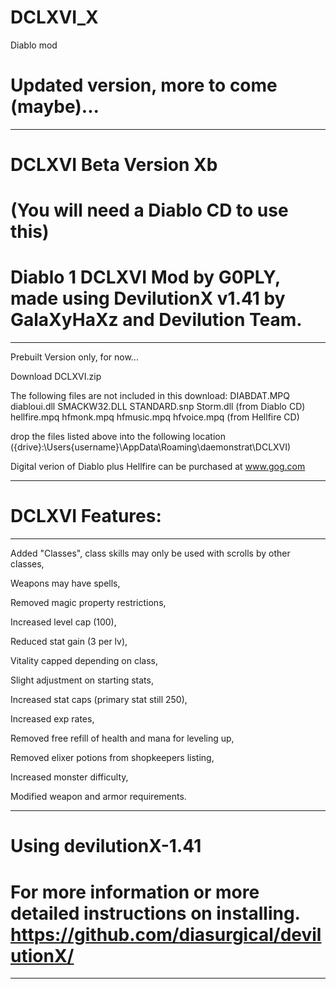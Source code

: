 # DCLXVI_X
Diablo mod

Updated version, more to come (maybe)...
=======
--------------------------------------------------------------------------------------------------
DCLXVI Beta Version Xb
=======

(You will need a Diablo CD to use this)
=======

Diablo 1 DCLXVI Mod by G0PLY,
made using DevilutionX v1.41 by GalaXyHaXz and Devilution Team.
=======
--------------------------------------------------------------------------------------------------

Prebuilt Version only, for now...

Download DCLXVI.zip

The following files are not included in this download: 
DIABDAT.MPQ diabloui.dll SMACKW32.DLL STANDARD.snp Storm.dll (from Diablo CD)
hellfire.mpq hfmonk.mpq hfmusic.mpq hfvoice.mpq (from Hellfire CD)

drop the files listed above into the following location
({drive}:\Users\{username}\AppData\Roaming\daemonstrat\DCLXVI)

Digital verion of Diablo plus Hellfire can be purchased at www.gog.com

--------------------------------------------------------------------------------------------------
DCLXVI Features: 
=======
--------------------------------------------------------------------------------------------------
Added "Classes", class skills may only be used with scrolls by other classes,

Weapons may have spells,

Removed magic property restrictions, 

Increased level cap (100), 

Reduced stat gain (3 per lv), 

Vitality capped depending on class,

Slight adjustment on starting stats,

Increased stat caps (primary stat still 250), 

Increased exp rates, 

Removed free refill of health and mana for leveling up,

Removed elixer potions from shopkeepers listing,

Increased monster difficulty, 

Modified weapon and armor requirements.

--------------------------------------------------------------------------------------------------
Using devilutionX-1.41
=======

For more information or more detailed instructions on installing. https://github.com/diasurgical/devilutionX/
=======
--------------------------------------------------------------------------------------------------
